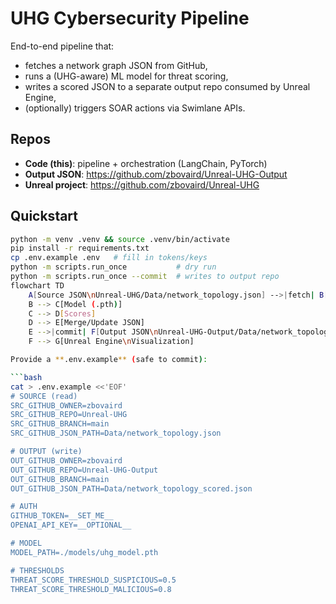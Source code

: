 # UHG Cybersecurity Pipeline

End-to-end pipeline that:
- fetches a network graph JSON from GitHub,
- runs a (UHG-aware) ML model for threat scoring,
- writes a scored JSON to a separate output repo consumed by Unreal Engine,
- (optionally) triggers SOAR actions via Swimlane APIs.

## Repos
- **Code (this)**: pipeline + orchestration (LangChain, PyTorch)
- **Output JSON**: https://github.com/zbovaird/Unreal-UHG-Output
- **Unreal project**: https://github.com/zbovaird/Unreal-UHG

## Quickstart
```bash
python -m venv .venv && source .venv/bin/activate
pip install -r requirements.txt
cp .env.example .env   # fill in tokens/keys
python -m scripts.run_once           # dry run
python -m scripts.run_once --commit  # writes to output repo
flowchart TD
    A[Source JSON\nUnreal-UHG/Data/network_topology.json] -->|fetch| B[LangChain Pipeline]
    B --> C[Model (.pth)]
    C --> D[Scores]
    D --> E[Merge/Update JSON]
    E -->|commit| F[Output JSON\nUnreal-UHG-Output/Data/network_topology_scored.json]
    F --> G[Unreal Engine\nVisualization]

Provide a **.env.example** (safe to commit):

```bash
cat > .env.example <<'EOF'
# SOURCE (read)
SRC_GITHUB_OWNER=zbovaird
SRC_GITHUB_REPO=Unreal-UHG
SRC_GITHUB_BRANCH=main
SRC_GITHUB_JSON_PATH=Data/network_topology.json

# OUTPUT (write)
OUT_GITHUB_OWNER=zbovaird
OUT_GITHUB_REPO=Unreal-UHG-Output
OUT_GITHUB_BRANCH=main
OUT_GITHUB_JSON_PATH=Data/network_topology_scored.json

# AUTH
GITHUB_TOKEN=__SET_ME__
OPENAI_API_KEY=__OPTIONAL__

# MODEL
MODEL_PATH=./models/uhg_model.pth

# THRESHOLDS
THREAT_SCORE_THRESHOLD_SUSPICIOUS=0.5
THREAT_SCORE_THRESHOLD_MALICIOUS=0.8
